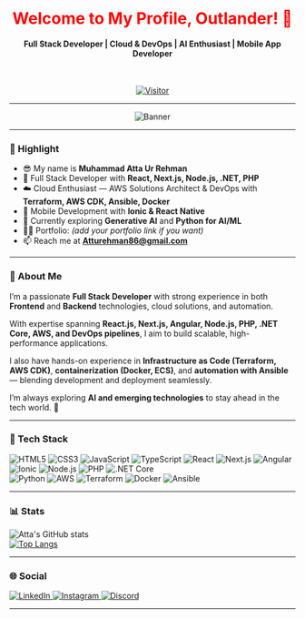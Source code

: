 <h1 align="center" style="color: red;">Welcome to My Profile, Outlander! 👋</h1>

<div align="center">
   
**Full Stack Developer | Cloud & DevOps | AI Enthusiast | Mobile App Developer**  
<br><br>

[![Visitor](https://visitor-badge.laobi.icu/badge?page_id=muhammadattaurrehman)](https://github.com/muhammadattaurrehman)

</div>

---

<p align="center">
   <img src="https://i.imgur.com/1Nafw1j.png" alt="Banner"/>
</p>

---

### 🔦 Highlight
- 😎 My name is **Muhammad Atta Ur Rehman**
- 💼 Full Stack Developer with **React, Next.js, Node.js, .NET, PHP**
- ☁️ Cloud Enthusiast — AWS Solutions Architect & DevOps with **Terraform, AWS CDK, Ansible, Docker**
- 📱 Mobile Development with **Ionic & React Native**
- 🌱 Currently exploring **Generative AI** and **Python for AI/ML**
- 👨‍💻 Portfolio: *(add your portfolio link if you want)*
- 📫 Reach me at **Atturehman86@gmail.com**

---

### 📄 About Me
I’m a passionate **Full Stack Developer** with strong experience in both **Frontend** and **Backend** technologies, cloud solutions, and automation.  

With expertise spanning **React.js, Next.js, Angular, Node.js, PHP, .NET Core, AWS, and DevOps pipelines**, I aim to build scalable, high-performance applications.  

I also have hands-on experience in **Infrastructure as Code (Terraform, AWS CDK)**, **containerization (Docker, ECS)**, and **automation with Ansible** — blending development and deployment seamlessly.  

I’m always exploring **AI and emerging technologies** to stay ahead in the tech world. 🚀

---

### 🚀 Tech Stack
![HTML5](https://img.shields.io/badge/html5-%23E34F26.svg?style=for-the-badge&logo=html5&logoColor=white) ![CSS3](https://img.shields.io/badge/css3-%231572B6.svg?style=for-the-badge&logo=css3&logoColor=white)  ![JavaScript](https://img.shields.io/badge/javascript-%23323330.svg?style=for-the-badge&logo=javascript&logoColor=%23F7DF1E) ![TypeScript](https://img.shields.io/badge/typescript-%23007ACC.svg?style=for-the-badge&logo=typescript&logoColor=white) ![React](https://img.shields.io/badge/react-%2320232a.svg?style=for-the-badge&logo=react&logoColor=%2361DAFB) ![Next.js](https://img.shields.io/badge/Next-black?style=for-the-badge&logo=next.js&logoColor=white) ![Angular](https://img.shields.io/badge/Angular-%23DD0031.svg?style=for-the-badge&logo=angular&logoColor=white) ![Ionic](https://img.shields.io/badge/Ionic-%233880FF.svg?style=for-the-badge&logo=ionic&logoColor=white) ![Node.js](https://img.shields.io/badge/node.js-6DA55F?style=for-the-badge&logo=node.js&logoColor=white) ![PHP](https://img.shields.io/badge/php-%23777BB4.svg?style=for-the-badge&logo=php&logoColor=white) ![.NET Core](https://img.shields.io/badge/.NET%20Core-512BD4?style=for-the-badge&logo=dotnet&logoColor=white)  
![Python](https://img.shields.io/badge/python-3670A0?style=for-the-badge&logo=python&logoColor=ffdd54) ![AWS](https://img.shields.io/badge/AWS-232F3E?style=for-the-badge&logo=amazonaws&logoColor=white) ![Terraform](https://img.shields.io/badge/Terraform-623CE4?style=for-the-badge&logo=terraform&logoColor=white) ![Docker](https://img.shields.io/badge/Docker-2496ED?style=for-the-badge&logo=docker&logoColor=white) ![Ansible](https://img.shields.io/badge/Ansible-EE0000?style=for-the-badge&logo=ansible&logoColor=white)

---

### 📊 Stats
![Atta's GitHub stats](https://github-readme-stats.vercel.app/api?username=muhammadattaurrehman&hide=issues&show_icons=true&theme=transparent)  
[![Top Langs](https://github-readme-stats.vercel.app/api/top-langs/?username=muhammadattaurrehman&layout=compact&theme=transparent)](https://github.com/anuraghazra/github-readme-stats)

---

### 🌐 Social
<a href="https://www.linkedin.com/in/muhammadattaurrehman/">
   <img alt="LinkedIn" src="https://img.shields.io/badge/LinkedIn-0077B5?style=for-the-badge&logo=linkedin&logoColor=white" />
</a>
<a href="https://www.instagram.com/yourusername/">
   <img alt="Instagram" src="https://img.shields.io/badge/Instagram-E4405F?style=for-the-badge&logo=instagram&logoColor=white" />
</a>
<a href="https://discordapp.com/users/yourdiscordid">
   <img alt="Discord" src="https://img.shields.io/badge/Discord-7289DA?style=for-the-badge&logo=discord&logoColor=white" />
</a>

---
